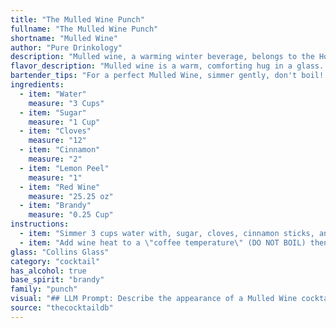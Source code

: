 ```yaml
---
title: "The Mulled Wine Punch"
fullname: "The Mulled Wine Punch"
shortname: "Mulled Wine"
author: "Pure Drinkology"
description: "Mulled wine, a warming winter beverage, belongs to the Hot Cocktails family. Its origins trace back to ancient Rome, where wine was spiced with herbs and honey for medicinal and celebratory purposes. "
flavor_description: "Mulled wine is a warm, comforting hug in a glass. The sweetness of the sugar blends with the tartness of the lemon, creating a balanced base. The red wine adds a rich, fruity depth, while the cloves and cinnamon infuse a spicy, warming complexity. A touch of brandy adds a smooth, boozy kick. Overall, it's a complex, fragrant, and festive drink perfect for chilly evenings. "
bartender_tips: "For a perfect Mulled Wine, simmer gently, don't boil! This prevents the alcohol from evaporating and the flavors from becoming bitter.  Use quality red wine and brandy for a richer flavor. Add the sugar last to avoid caramelization. Strain before serving to remove spices and enjoy warm! "
ingredients:
  - item: "Water"
    measure: "3 Cups"
  - item: "Sugar"
    measure: "1 Cup"
  - item: "Cloves"
    measure: "12"
  - item: "Cinnamon"
    measure: "2"
  - item: "Lemon Peel"
    measure: "1"
  - item: "Red Wine"
    measure: "25.25 oz"
  - item: "Brandy"
    measure: "0.25 Cup"
instructions:
  - item: "Simmer 3 cups water with, sugar, cloves, cinnamon sticks, and lemon peel in a stainless steel pot for 10 minutes."
  - item: "Add wine heat to a \"coffee temperature\" (DO NOT BOIL) then add the brandy."
glass: "Collins Glass"
category: "cocktail"
has_alcohol: true
base_spirit: "brandy"
family: "punch"
visual: "## LLM Prompt: Describe the appearance of a Mulled Wine cocktail. Imagine a steaming mug filled with the drink. Focus on the color, clarity, and any visible ingredients. Mention the presence of steam and any floating spices or fruit peels. **Consider these aspects:*** **Color:** Is it a deep red, a lighter ruby, or something else?* **Clarity:** Is it clear, or does it have a slightly cloudy appearance?* **Steam:** Is there a plume of steam rising from the mug, and what color is it?* **Floating Ingredients:** Are there any visible cloves, cinnamon sticks, or lemon peel floating in the wine? How do they appear?**Example Output:**A steaming mug of mulled wine reveals a deep ruby red liquid, slightly clouded by the swirling spices. A plume of warm, fragrant steam rises from the surface, carrying with it the scent of cloves and cinnamon. A few plump cloves and a cinnamon stick, both softened by the heat, bob gently in the depths, while a piece of lemon peel clings to the edge of the mug, adding a touch of citrusy brightness. "
source: "thecocktaildb"
---
```


